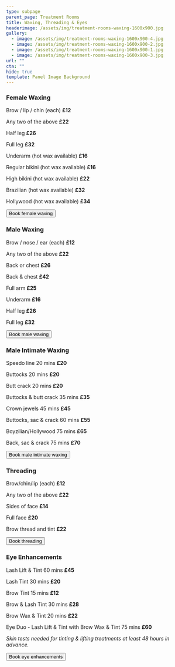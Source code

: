 ```yaml
---
type: subpage
parent_page: Treatment Rooms
title: Waxing, Threading & Eyes
headerimage: /assets/img/treatment-rooms-waxing-1600x900.jpg
gallery:
  - image: /assets/img/treatment-rooms-waxing-1600x900-4.jpg
  - image: /assets/img/treatment-rooms-waxing-1600x900-2.jpg
  - image: /assets/img/treatment-rooms-waxing-1600x900-1.jpg
  - image: /assets/img/treatment-rooms-waxing-1600x900-3.jpg
url: ""
cta: ""
hide: true
template: Panel Image Background
---
```

### Female Waxing

Brow / lip / chin (each) **£12**

Any two of the above **£22**

Half leg **£26**

Full leg **£32**

Underarm (hot wax available) **£16**

Regular bikini (hot wax available) **£16**

High bikini (hot wax available) **£22**

Brazilian (hot wax available) **£32**

Hollywood (hot wax available) **£34**

<a href="https://www.fresha.com/a/treatment-rooms-hastings-the-old-rectory-harold-road-uk-cro1x5rw?pId=86052"><button>Book female waxing</button></a>

### Male Waxing

Brow / nose / ear (each)  **£12**

Any two of the above **£22**

Back or chest **£26**

Back & chest **£42**

Full arm **£25**

Underarm **£16**

Half leg **£26**

Full leg **£32**

<a href="https://www.fresha.com/a/treatment-rooms-hastings-the-old-rectory-harold-road-uk-cro1x5rw?pId=86052"><button>Book male waxing</button></a>

### Male Intimate Waxing

Speedo line 20 mins **£20**

Buttocks 20 mins **£20**

Butt crack 20 mins **£20**

Buttocks & butt crack 35 mins **£35**

Crown jewels 45 mins **£45**

Buttocks, sac & crack 60 mins **£55**

Boyzilian/Hollywood 75 mins **£65**

Back, sac & crack 75 mins **£70**

<a href="https://www.fresha.com/a/treatment-rooms-hastings-the-old-rectory-harold-road-uk-cro1x5rw?pId=86052"><button>Book male intimate waxing</button></a>

### Threading

Brow/chin/lip (each) **£12**

Any two of the above **£22**

Sides of face **£14**

Full face **£20**

Brow thread and tint **£22**

<a href="https://www.fresha.com/a/treatment-rooms-hastings-the-old-rectory-harold-road-uk-cro1x5rw?pId=86052"><button>Book threading</button></a>

### Eye Enhancements

Lash Lift & Tint 60 mins **£45**

Lash Tint 30 mins **£20**

Brow Tint 15 mins **£12**

Brow & Lash Tint 30 mins **£28**

Brow Wax & Tint 20 mins **£22**

Eye Duo - Lash Lift & Tint with Brow Wax & Tint 75 mins **£60**

*Skin tests needed for tinting & lifting treatments at least 48 hours in advance.*

<a href="https://www.fresha.com/a/treatment-rooms-hastings-the-old-rectory-harold-road-uk-cro1x5rw?pId=86052"><button>Book eye enhancements</button></a>
